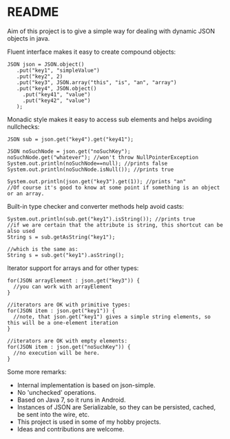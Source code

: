 # README #

Aim of this project is to give a simple way for dealing with dynamic JSON objects in java.

Fluent interface makes it easy to create compound objects:
```
JSON json = JSON.object()
   .put("key1", "simpleValue")
   .put("key2", 2)
   .put("key3", JSON.array("this", "is", "an", "array")
   .put("key4", JSON.object()
     .put("key41", "value")
     .put("key42", "value")
   );
```
Monadic style makes it easy to access sub elements and helps avoiding nullchecks:
```
JSON sub = json.get("key4").get("key41");

JSON noSuchNode = json.get("noSuchKey");
noSuchNode.get("whatever"); //won't throw NullPointerException
System.out.println(noSuchNode==null); //prints false
System.out.println(noSuchNode.isNull()); //prints true

System.out.println(json.get("key3").get(1)); //prints "an"
//Of course it's good to know at some point if something is an object or an array.
```

Built-in type checker and converter methods help avoid casts:
```
System.out.println(sub.get("key1").isString()); //prints true
//if we are certain that the attribute is string, this shortcut can be also used
String s = sub.getAsString("key1");

//which is the same as:
String s = sub.get("key1").asString();
```

Iterator support for arrays and for other types:
```
for(JSON arrayElement : json.get("key3")) {
  //you can work with arrayElement
}

//iterators are OK with primitive types:
for(JSON item : json.get("key1")) {
  //note, that json.get("key1") gives a simple string elements, so this will be a one-element iteration
}

//iterators are OK with empty elements:
for(JSON item : json.get("noSuchKey")) {
  //no execution will be here.
}
```

Some more remarks:
* Internal implementation is based on json-simple.
* No 'unchecked' operations.
* Based on Java 7, so it runs in Android.
* Instances of JSON are Serializable, so they can be persisted, cached, be sent into the wire, etc.
* This project is used in some of my hobby projects.
* Ideas and contributions are welcome.